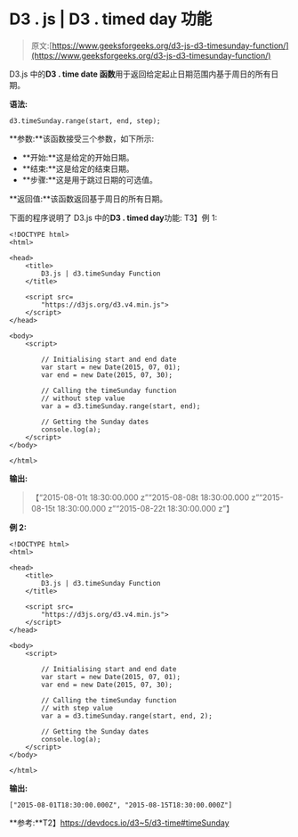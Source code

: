 # D3 . js | D3 . timed day 功能

> 原文:[https://www.geeksforgeeks.org/d3-js-d3-timesunday-function/](https://www.geeksforgeeks.org/d3-js-d3-timesunday-function/)

D3.js 中的**D3 . time date 函数**用于返回给定起止日期范围内基于周日的所有日期。

**语法:**

```
d3.timeSunday.range(start, end, step);
```

**参数:**该函数接受三个参数，如下所示:

*   **开始:**这是给定的开始日期。
*   **结束:**这是给定的结束日期。
*   **步骤:**这是用于跳过日期的可选值。

**返回值:**该函数返回基于周日的所有日期。

下面的程序说明了 D3.js 中的**D3 . timed day**功能:
T3】例 1:

```
<!DOCTYPE html>
<html>

<head>
    <title>
        D3.js | d3.timeSunday Function
    </title>

    <script src=
        "https://d3js.org/d3.v4.min.js">
    </script>
</head>

<body>
    <script>

        // Initialising start and end date
        var start = new Date(2015, 07, 01);
        var end = new Date(2015, 07, 30);

        // Calling the timeSunday function
        // without step value
        var a = d3.timeSunday.range(start, end);

        // Getting the Sunday dates
        console.log(a);
    </script>
</body>

</html>    
```

**输出:**

> 【“2015-08-01t 18:30:00.000 z”“2015-08-08t 18:30:00.000 z”“2015-08-15t 18:30:00.000 z”“2015-08-22t 18:30:00.000 z”】

**例 2:**

```
<!DOCTYPE html>
<html>

<head>
    <title>
        D3.js | d3.timeSunday Function
    </title>

    <script src=
        "https://d3js.org/d3.v4.min.js">
    </script>
</head>

<body>
    <script>

        // Initialising start and end date
        var start = new Date(2015, 07, 01);
        var end = new Date(2015, 07, 30);

        // Calling the timeSunday function
        // with step value
        var a = d3.timeSunday.range(start, end, 2);

        // Getting the Sunday dates
        console.log(a);
    </script>
</body>

</html>    
```

**输出:**

```
["2015-08-01T18:30:00.000Z", "2015-08-15T18:30:00.000Z"]

```

**参考:**T2】https://devdocs.io/d3~5/d3-time#timeSunday